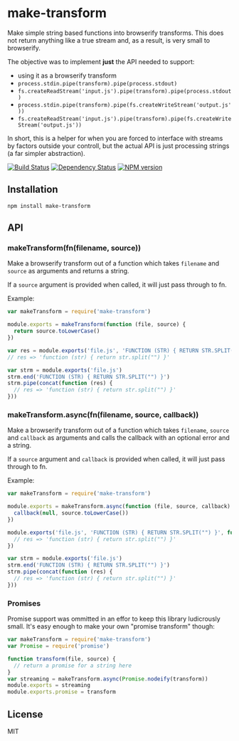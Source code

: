# make-transform

Make simple string based functions into browserify transforms.  This does not return anything like a true stream and, as a result, is very small to browserify.

The objective was to implement **just** the API needed to support:

 - using it as a browserify transform
 - `process.stdin.pipe(transform).pipe(process.stdout)`
 - `fs.createReadStream('input.js').pipe(transform).pipe(process.stdout)`
 - `process.stdin.pipe(transform).pipe(fs.createWriteStream('output.js'))`
 - `fs.createReadStream('input.js').pipe(transform).pipe(fs.createWriteStream('output.js'))`

In short, this is a helper for when you are forced to interface with streams by factors outside your controll, but the actual API is just processing strings (a far simpler abstraction).

[![Build Status](https://img.shields.io/travis/ForbesLindesay/make-transform/master.svg)](https://travis-ci.org/ForbesLindesay/make-transform)
[![Dependency Status](https://img.shields.io/gemnasium/ForbesLindesay/make-transform.svg)](https://gemnasium.com/ForbesLindesay/make-transform)
[![NPM version](https://img.shields.io/npm/v/make-transform.svg)](http://badge.fury.io/js/make-transform)

## Installation

    npm install make-transform

## API

### makeTransform(fn(filename, source))

Make a browserify transform out of a function which takes `filename` and `source` as arguments and returns a string.

If a `source` argument is provided when called, it will just pass through to fn.

Example:

```javascript
var makeTransform = require('make-transform')

module.exports = makeTransform(function (file, source) {
  return source.toLowerCase()
})

var res = module.exports('file.js', 'FUNCTION (STR) { RETURN STR.SPLIT("") }')
// res => 'function (str) { return str.split("") }'

var strm = module.exports('file.js')
strm.end('FUNCTION (STR) { RETURN STR.SPLIT("") }')
strm.pipe(concat(function (res) {
  // res => 'function (str) { return str.split("") }'
}))
```

### makeTransform.async(fn(filename, source, callback))

Make a browserify transform out of a function which takes `filename`, `source` and `callback` as arguments and calls the callback with an optional error and a string.

If a `source` argument and `callback` is provided when called, it will just pass through to fn.

Example:

```javascript
var makeTransform = require('make-transform')

module.exports = makeTransform.async(function (file, source, callback) {
  callback(null, source.toLowerCase())
})

module.exports('file.js', 'FUNCTION (STR) { RETURN STR.SPLIT("") }', function (err, res) {
  // res => 'function (str) { return str.split("") }'
})

var strm = module.exports('file.js')
strm.end('FUNCTION (STR) { RETURN STR.SPLIT("") }')
strm.pipe(concat(function (res) {
  // res => 'function (str) { return str.split("") }'
}))
```

### Promises

Promise support was ommitted in an effor to keep this library ludicrously small.  It's easy enough to make your own "promise transform" though:

```js
var makeTransform = require('make-transform')
var Promise = require('promise')

function transform(file, source) {
  // return a promise for a string here
}
var streaming = makeTransform.async(Promise.nodeify(transform))
module.exports = streaming
module.exports.promise = transform
```

## License

  MIT